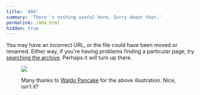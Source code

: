 ```yaml
---
title: '404'
summary: 'There''s nothing useful here. Sorry about that.'
permalink: /404.html
hidden: true
---
```

You may have an incorrect URL, or the file could have been moved or renamed. Either way, if you're having problems finding a particular page, try [searching the archive](/archive). Perhaps it will turn up there.

<figure class="align-bleed">
  <object data="/images/404.svg" type="image/svg+xml">
    <img src="/images/404.svg">
  </object>
  <figcaption>
    <p>Many thanks to <a href="http://www.waldopancake.com">Waldo Pancake</a> for the above illustration. Nice, isn’t it?</p>
  </figcaption>
</figure>
